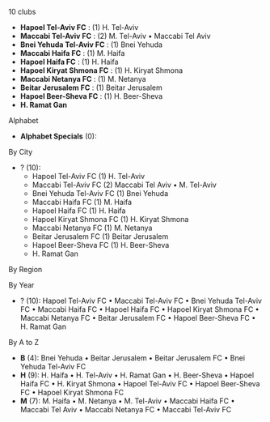 10 clubs

- **Hapoel Tel-Aviv FC** : (1) H. Tel-Aviv
- **Maccabi Tel-Aviv FC** : (2) M. Tel-Aviv • Maccabi Tel Aviv
- **Bnei Yehuda Tel-Aviv FC** : (1) Bnei Yehuda
- **Maccabi Haifa FC** : (1) M. Haifa
- **Hapoel Haifa FC** : (1) H. Haifa
- **Hapoel Kiryat Shmona FC** : (1) H. Kiryat Shmona
- **Maccabi Netanya FC** : (1) M. Netanya
- **Beitar Jerusalem FC** : (1) Beitar Jerusalem
- **Hapoel Beer-Sheva FC** : (1) H. Beer-Sheva
- **H. Ramat Gan**




Alphabet

- **Alphabet Specials** (0): 




By City

- ? (10): 
  - Hapoel Tel-Aviv FC  (1) H. Tel-Aviv
  - Maccabi Tel-Aviv FC  (2) Maccabi Tel Aviv • M. Tel-Aviv
  - Bnei Yehuda Tel-Aviv FC  (1) Bnei Yehuda
  - Maccabi Haifa FC  (1) M. Haifa
  - Hapoel Haifa FC  (1) H. Haifa
  - Hapoel Kiryat Shmona FC  (1) H. Kiryat Shmona
  - Maccabi Netanya FC  (1) M. Netanya
  - Beitar Jerusalem FC  (1) Beitar Jerusalem
  - Hapoel Beer-Sheva FC  (1) H. Beer-Sheva
  - H. Ramat Gan 




By Region





By Year

- ? (10):   Hapoel Tel-Aviv FC • Maccabi Tel-Aviv FC • Bnei Yehuda Tel-Aviv FC • Maccabi Haifa FC • Hapoel Haifa FC • Hapoel Kiryat Shmona FC • Maccabi Netanya FC • Beitar Jerusalem FC • Hapoel Beer-Sheva FC • H. Ramat Gan






By A to Z

- **B** (4): Bnei Yehuda • Beitar Jerusalem • Beitar Jerusalem FC • Bnei Yehuda Tel-Aviv FC
- **H** (9): H. Haifa • H. Tel-Aviv • H. Ramat Gan • H. Beer-Sheva • Hapoel Haifa FC • H. Kiryat Shmona • Hapoel Tel-Aviv FC • Hapoel Beer-Sheva FC • Hapoel Kiryat Shmona FC
- **M** (7): M. Haifa • M. Netanya • M. Tel-Aviv • Maccabi Haifa FC • Maccabi Tel Aviv • Maccabi Netanya FC • Maccabi Tel-Aviv FC




